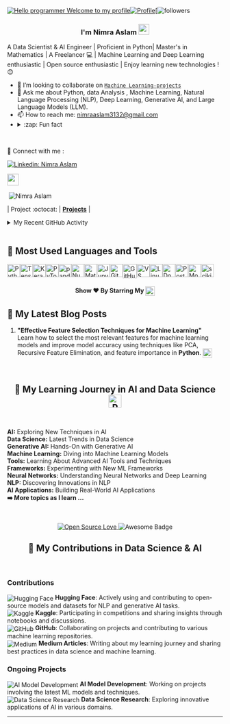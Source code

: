 [![Hello programmer Welcome to my profile](https://img.shields.io/badge/Hello,developer!-Welcome%20to%20my%20profile<3-FF6666.svg?style=flat&logo=github)](https://github.com/NimraAslamkhan)[![Profile](https://github.com/NimraAslamkhan)](https://github.com/NimraAslamkhan)[![followers](https://github.com/NimraAslamkhan?tab=following) 

<h3 align="center"> I'm Nimra Aslam <img src="https://media.giphy.com/media/hvRJCLFzcasrR4ia7z/giphy.gif" width="25px"></h3>

A Data Scientist & AI Engineer | Proficient in Python| Master's in Mathematics  | A Freelancer 💻 | Machine Learning and Deep Learning enthusiastic | Open source enthusiastic | Enjoy learning new technologies  ! 😊  <br>


- 👯 I’m looking to collaborate on [`Machine Learning-projects`](https://github.com/NimraAslamkhan/Machine-Learning-journey)
- 💬 Ask me about  Python, data Analysis , 
Machine Learning, 
Natural Language Processing (NLP), 
Deep Learning, 
Generative AI, and 
Large Language Models (LLM). 
- 📫  How to reach me: nimraaslam3132@gmail.com
- <details> <summary>:zap: Fun fact</summary> Scratch here ▒▒▒▒▒▒▒▒▒▒ to unveil my fun fact Lol😂
</details> <br>

🔗 Connect with me :

[![Linkedin: Nimra Aslam](https://img.shields.io/badge/-NIMRA%20Aslam-blue?style=flat-square&logo=Linkedin&logoColor=white&link="www.linkedin.com/in/nimra-aslam-9652b3247"/)](https://www.linkedin.com/in/nimra-aslam-9652b3247/overlay/about-this-profile/ )


<img height="27" src="https://img.shields.io/badge/Nimra Aslam' GitHub Stats - 😊-red.svg?&style=for-the-badge&logo=Nimra Aslam&logoColor=blue" />
<p>&nbsp;<img align="center" src="https://github.com/NimraAslamkhan/NimraAslamkhan/edit/main/README.md" alt="Nimra Aslam"/></p>


|      Project :octocat:   |  [**Projects**](https://github.com/NimraAslamkhan?tab=repositories) |


<!-- ## Recent GitHub Activity -->
<details>
	<summary> My Recent GitHub Activity</summary>
<br>

## Project Activity Log


<!--START_SECTION:activity-->
1. 🎉 Merged PR [#15](https://github.com/NimraAslamkhan/product-recommendation-system/pull/15) in [NimraAslamkhan/product-recommendation-system](https://github.com/NimraAslamkhan/product-recommendation-system)
2. ❗️ Closed issue [#23](https://github.com/NimraAslamkhan/TensorFlow-Examples/issues/23) in [NimraAslamkhan/TensorFlow-Examples](https://github.com/NimraAslamkhan/TensorFlow-Examples)
3. 💪 Opened PR [#18](https://github.com/NimraAslamkhan/python-project-1/pull/18) in [NimraAslamkhan/python-project-1](https://github.com/NimraAslamkhan/python-project-1)
4. ❌ Closed PR [#45](https://github.com/NimraAslamkhan/MCQ-generator/pull/45) in [NimraAslamkhan/MCQ-generator](https://github.com/NimraAslamkhan/MCQ-generator)
5. 🎉 Merged PR [#34](https://github.com/NimraAslamkhan/End-To-End-Resume-traking-ATS-LLM-Project-With-Google-Gmini/pull/34) in [NimraAslamkhan/End-To-End-Resume-traking-ATS-LLM-Project-With-Google-Gmini](https://github.com/NimraAslamkhan/End-To-End-Resume-traking-ATS-LLM-Project-With-Google-Gmini)
6. ❗️ Closed issue [#102](https://github.com/NimraAslamkhan/Credit-Card-Fraud-Detection/issues/102) in [NimraAslamkhan/Credit-Card-Fraud-Detection](https://github.com/NimraAslamkhan/Credit-Card-Fraud-Detection)
7. 🎉 Merged PR [#23](https://github.com/NimraAslamkhan/ML-For-Beginners/pull/23) in [NimraAslamkhan/ML-For-Beginners](https://github.com/NimraAslamkhan/ML-For-Beginners)
8. ❌ Closed PR [#17](https://github.com/NimraAslamkhan/50-Days-of-Python-DataScience-ML/pull/17) in [NimraAslamkhan/50-Days-of-Python-DataScience-ML](https://github.com/NimraAslamkhan/50-Days-of-Python-DataScience-ML)
9. 🎉 Merged PR [#32](https://github.com/NimraAslamkhan/python_coding_challenges/pull/32) in [NimraAslamkhan/python_coding_challenges](https://github.com/NimraAslamkhan/python_coding_challenges)
10. ❗️ Opened issue [#12](https://github.com/NimraAslamkhan/Jarvis-python/issues/12) in [NimraAslamkhan/Jarvis-python](https://github.com/NimraAslamkhan/Jarvis-python)
<!--END_SECTION:activity-->

	
</details>

<br>

## 🧰 Most Used Languages and Tools

<div style="display: flex; flex-wrap: wrap;">
  <img alt="Python" width="30px" src="https://cdn.jsdelivr.net/gh/devicons/devicon/icons/python/python-original.svg" />
  <img alt="TensorFlow" width="30px" src="https://cdn.jsdelivr.net/gh/devicons/devicon/icons/tensorflow/tensorflow-original.svg" />
  <img alt="Keras" width="30px" src="https://cdn.jsdelivr.net/gh/devicons/devicon/icons/keras/keras-original.svg" />
  <img alt="PyTorch" width="30px" src="https://cdn.jsdelivr.net/gh/devicons/devicon/icons/pytorch/pytorch-original.svg" />
  <img alt="pandas" width="30px" src="https://cdn.jsdelivr.net/gh/devicons/devicon/icons/pandas/pandas-original.svg" />
  <img alt="NumPy" width="30px" src="https://cdn.jsdelivr.net/gh/devicons/devicon/icons/numpy/numpy-original.svg" />
  <img alt="Matplotlib" width="30px" src="https://cdn.jsdelivr.net/gh/devicons/devicon/icons/matplotlib/matplotlib-original.svg" />
  <img alt="Jupyter" width="30px" src="https://cdn.jsdelivr.net/gh/devicons/devicon/icons/jupyter/jupyter-original.svg" />
  <img alt="Git" width="30px" src="https://cdn.jsdelivr.net/gh/devicons/devicon/icons/git/git-original.svg" />
  <img alt="GitHub" width="33px" src="https://user-images.githubusercontent.com/61356005/208843069-40a7e20b-0872-44d9-a752-a87e493f3faa.png" />
  <img alt="VS Code" width="30px" src="https://cdn.jsdelivr.net/gh/devicons/devicon/icons/vscode/vscode-original.svg" />
  <img alt="Linux" width="30px" src="https://cdn.jsdelivr.net/gh/devicons/devicon/icons/linux/linux-original.svg" />
  <img alt="Docker" width="30px" src="https://cdn.jsdelivr.net/gh/devicons/devicon/icons/docker/docker-original.svg" />
  <img alt="PostgreSQL" width="30px" src="https://cdn.jsdelivr.net/gh/devicons/devicon/icons/postgresql/postgresql-original-wordmark.svg" />
  <img alt="MongoDB" width="30px" src="https://cdn.jsdelivr.net/gh/devicons/devicon/icons/mongodb/mongodb-original-wordmark.svg"/>
  <img alt="scikit-learn" width="30px" src="https://github.com/user-attachments/assets/c3052d3a-41d3-4f03-ad91-35b1896e133c"
" />
</div>


<h4 align="center">Show ❤️ By Starring My <a href='https://github.com/NimraAslamkhan?tab=repositories'><img align='center' height="22" src="https://img.shields.io/badge/Repos!😊👋 -purple.svg?&style=for-the-badge&logo=NimraAslamkhan&logoColor=blue" /></a></h4>



## 🌱 My Latest Blog Posts
1. **"Effective Feature Selection Techniques for Machine Learning"**  
   Learn how to select the most relevant features for machine learning models and improve model accuracy using techniques like PCA, Recursive Feature Elimination, and feature importance in **Python**.
   <a href="https://medium.com/data-science-blog/effective-feature-selection-techniques-ml"><img align='center' height="22" src="https://img.shields.io/badge/Read%20More!-green.svg?" /></a>

<br>
<div align="left">

<h2 align="center">
  🌱 My Learning Journey in AI and Data Science
  <img src="https://cdn.jsdelivr.net/gh/devicons/devicon/icons/python/python-original.svg" width="30px" alt="Python Logo"/>
</h2>

<br>

<div align="left">
  <ul style="list-style-type: none; padding: 0;">
    <li>
      <strong>AI:</strong> Exploring New Techniques in AI
    </li>
    <li>
      <strong>Data Science:</strong> Latest Trends in Data Science
    </li>
    <li>
      <strong>Generative AI:</strong> Hands-On with Generative AI
    </li>
    <li>
      <strong>Machine Learning:</strong> Diving into Machine Learning Models
    </li>
    <li>
      <strong>Tools:</strong> Learning About Advanced AI Tools and Techniques
    </li>
    <li>
      <strong>Frameworks:</strong> Experimenting with New ML Frameworks
    </li>
    <li>
      <strong>Neural Networks:</strong> Understanding Neural Networks and Deep Learning
    </li>
    <li>
      <strong>NLP:</strong> Discovering Innovations in NLP
    </li>
    <li>
      <strong>AI Applications:</strong> Building Real-World AI Applications
    </li>
    <li>
      <strong>➡️ More topics as I learn ...</strong>
    </li>
  </ul>
</div>

<br>

<p align="center">
  <a href="https://github.com/NimraAslamkhan">
    <img src="https://badges.frapsoft.com/os/v2/open-source.svg?:heart:" alt="Open Source Love"/>
  </a>
  <img src="https://cdn.rawgit.com/sindresorhus/awesome/d7305f38d29fed78fa85652e3a63e154dd8e8829/media/badge.svg" alt="Awesome Badge"/>
</p>


<h2 align="center">🌟 My Contributions  in Data Science & AI</h2>

<br>

<div align="left">
  <h3>Contributions</h3>
  <ul style="list-style-type: none; padding: 0;">
    <li>
      <img src="https://huggingface.co/" alt="Hugging Face" style="vertical-align: middle;"/> 
      <strong>Hugging Face</strong>: Actively using and contributing to open-source models and datasets for NLP and generative AI tasks.
    </li>
    <li>
      <img src="https://img.icons8.com/color/20/000000/kaggle.png" alt="Kaggle" style="vertical-align: middle;"/> 
      <strong>Kaggle</strong>: Participating in competitions and sharing insights through notebooks and discussions.
    </li>
    <li>
      <img src="https://img.icons8.com/color/20/000000/github.png" alt="GitHub" style="vertical-align: middle;"/> 
      <strong>GitHub</strong>: Collaborating on projects and contributing to various machine learning repositories.
    </li>
    <li>
      <img src="https://img.icons8.com/color/20/000000/medium-logo.png" alt="Medium" style="vertical-align: middle;"/> 
      <strong>Medium Articles</strong>: Writing about my learning journey and sharing best practices in data science and machine learning.
    </li>
  </ul>
 
 
  </ul>

  <h3>Ongoing Projects</h3>
  <ul style="list-style-type: none; padding: 0;">
    <li>
      <img src="https://img.icons8.com/color/20/000000/project.png" alt="AI Model Development" style="vertical-align: middle;"/> 
      <strong>AI Model Development</strong>: Working on projects involving the latest ML models and techniques.
    </li>
    <li>
      <img src="https://img.icons8.com/color/20/000000/research.png" alt="Data Science Research" style="vertical-align: middle;"/> 
      <strong>Data Science Research</strong>: Exploring innovative applications of AI in various domains.
    </li>
  </ul>
</div>

<hr>



